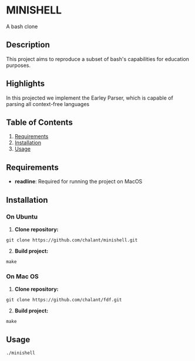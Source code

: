 # MINISHELL
A bash clone
## Description
This project aims to reproduce a subset of bash's capabilities for education purposes.
## Highlights
In this projected we implement the Earley Parser, which is capable of parsing all context-free languages
## Table of Contents
1. [Requirements](#installation)
2. [Installation](#requirements)
3. [Usage](#usage)

## Requirements
- **readline**: Required for running the project on MacOS
## Installation
### On Ubuntu
1. **Clone repository:**
```
git clone https://github.com/chalant/minishell.git
```
2. **Build project:**
```
make
```
### On Mac OS

1. **Clone repository:**
```
git clone https://github.com/chalant/fdf.git
```
2. **Build project:**
```
make
```
## Usage
```
./minishell
```
